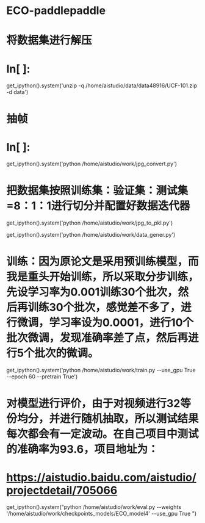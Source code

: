 # ECO-paddlepaddle
# **将数据集进行解压**

# In[ ]:


get_ipython().system('unzip -q /home/aistudio/data/data48916/UCF-101.zip -d data')


# **抽帧**

# In[ ]:


get_ipython().system('python /home/aistudio/work/jpg_convert.py')


# **把数据集按照训练集：验证集：测试集=8：1：1进行切分并配置好数据迭代器**




get_ipython().system('python  /home/aistudio/work/jpg_to_pkl.py')




get_ipython().system('python  /home/aistudio/work/data_gener.py')


# **训练：因为原论文是采用预训练模型，而我是重头开始训练，所以采取分步训练，先设学习率为0.001训练30个批次，然后再训练30个批次，感觉差不多了，进行微调，学习率设为0.0001，进行10个批次微调，发现准确率差了点，然后再进行5个批次的微调。**



get_ipython().system('python /home/aistudio/work/train.py --use_gpu  True --epoch 60 --pretrain True')


# **对模型进行评价，由于对视频进行32等份均分，并进行随机抽取，所以测试结果每次都会有一定波动。在自己项目中测试的准确率为93.6，项目地址为：**
# https://aistudio.baidu.com/aistudio/projectdetail/705066




get_ipython().system("python /home/aistudio/work/eval.py --weights '/home/aistudio/work/checkpoints_models/ECO_model4' --use_gpu True ")
